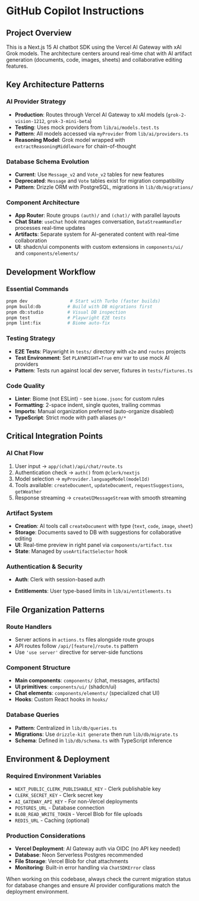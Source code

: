# GitHub Copilot Instructions

## Project Overview

This is a Next.js 15 AI chatbot SDK using the Vercel AI Gateway with xAI Grok models. The architecture centers around real-time chat with AI artifact generation (documents, code, images, sheets) and collaborative editing features.

## Key Architecture Patterns

### AI Provider Strategy

- **Production**: Routes through Vercel AI Gateway to xAI models (`grok-2-vision-1212`, `grok-3-mini-beta`)
- **Testing**: Uses mock providers from `lib/ai/models.test.ts`
- **Pattern**: All models accessed via `myProvider` from `lib/ai/providers.ts`
- **Reasoning Model**: Grok model wrapped with `extractReasoningMiddleware` for chain-of-thought

### Database Schema Evolution

- **Current**: Use `Message_v2` and `Vote_v2` tables for new features
- **Deprecated**: `Message` and `Vote` tables exist for migration compatibility
- **Pattern**: Drizzle ORM with PostgreSQL, migrations in `lib/db/migrations/`

### Component Architecture

- **App Router**: Route groups `(auth)/` and `(chat)/` with parallel layouts
- **Chat State**: `useChat` hook manages conversation, `DataStreamHandler` processes real-time updates
- **Artifacts**: Separate system for AI-generated content with real-time collaboration
- **UI**: shadcn/ui components with custom extensions in `components/ui/` and `components/elements/`

## Development Workflow

### Essential Commands

```bash
pnpm dev                # Start with Turbo (faster builds)
pnpm build:db          # Build with DB migrations first
pnpm db:studio         # Visual DB inspection
pnpm test              # Playwright E2E tests
pnpm lint:fix          # Biome auto-fix
```

### Testing Strategy

- **E2E Tests**: Playwright in `tests/` directory with `e2e` and `routes` projects
- **Test Environment**: Set `PLAYWRIGHT=True` env var to use mock AI providers
- **Pattern**: Tests run against local dev server, fixtures in `tests/fixtures.ts`

### Code Quality

- **Linter**: Biome (not ESLint) - see `biome.jsonc` for custom rules
- **Formatting**: 2-space indent, single quotes, trailing commas
- **Imports**: Manual organization preferred (auto-organize disabled)
- **TypeScript**: Strict mode with path aliases `@/*`

## Critical Integration Points

### AI Chat Flow

1. User input → `app/(chat)/api/chat/route.ts`
2. Authentication check → `auth()` from `@clerk/nextjs`
3. Model selection → `myProvider.languageModel(modelId)`
4. Tools available: `createDocument`, `updateDocument`, `requestSuggestions`, `getWeather`
5. Response streaming → `createUIMessageStream` with smooth streaming

### Artifact System

- **Creation**: AI tools call `createDocument` with type (`text`, `code`, `image`, `sheet`)
- **Storage**: Documents saved to DB with suggestions for collaborative editing
- **UI**: Real-time preview in right panel via `components/artifact.tsx`
- **State**: Managed by `useArtifactSelector` hook

### Authentication & Security

- **Auth**: Clerk with session-based auth

- **Entitlements**: User type-based limits in `lib/ai/entitlements.ts`

## File Organization Patterns

### Route Handlers

- Server actions in `actions.ts` files alongside route groups
- API routes follow `/api/[feature]/route.ts` pattern
- Use `'use server'` directive for server-side functions

### Component Structure

- **Main components**: `components/` (chat, messages, artifacts)
- **UI primitives**: `components/ui/` (shadcn/ui)
- **Chat elements**: `components/elements/` (specialized chat UI)
- **Hooks**: Custom React hooks in `hooks/`

### Database Queries

- **Pattern**: Centralized in `lib/db/queries.ts`
- **Migrations**: Use `drizzle-kit generate` then run `lib/db/migrate.ts`
- **Schema**: Defined in `lib/db/schema.ts` with TypeScript inference

## Environment & Deployment

### Required Environment Variables

- `NEXT_PUBLIC_CLERK_PUBLISHABLE_KEY` - Clerk publishable key
- `CLERK_SECRET_KEY` - Clerk secret key
- `AI_GATEWAY_API_KEY` - For non-Vercel deployments
- `POSTGRES_URL` - Database connection
- `BLOB_READ_WRITE_TOKEN` - Vercel Blob for file uploads
- `REDIS_URL` - Caching (optional)

### Production Considerations

- **Vercel Deployment**: AI Gateway auth via OIDC (no API key needed)
- **Database**: Neon Serverless Postgres recommended
- **File Storage**: Vercel Blob for chat attachments
- **Monitoring**: Built-in error handling via `ChatSDKError` class

When working on this codebase, always check the current migration status for database changes and ensure AI provider configurations match the deployment environment.
